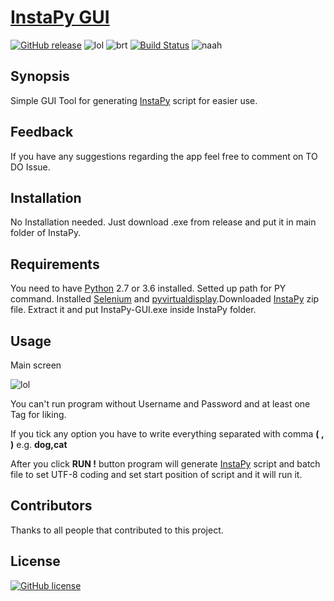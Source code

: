
# [InstaPy GUI](https://github.com/Nemixalone/GUI-tool-for-InstaPy-script/releases)

[![GitHub release](https://img.shields.io/badge/Version-0.7-blue.svg?style=flat-square)](https://github.com/Nemixalone/GUI-tool-for-InstaPy-script/releases)
![lol](https://img.shields.io/badge/Built%20in-C%23-red.svg?style=flat-square)
![brt](https://img.shields.io/badge/Requirements-.NET%203.5-orange.svg?style=flat-square)
[![Build Status](https://travis-ci.org/Nemixalone/GUI-tool-for-InstaPy-script.svg?branch=master)](https://travis-ci.org/Nemixalone/GUI-tool-for-InstaPy-script)
![naah](https://img.shields.io/badge/up--to--date%20with%20InstaPy-NO-brightred.svg?style=flat-square)
## Synopsis

Simple GUI Tool for generating [InstaPy](https://github.com/timgrossmann/InstaPy) script for easier use.

## Feedback

If you have any suggestions regarding the app feel free to comment on TO DO Issue.

## Installation

No Installation needed. Just download .exe from release and put it in main folder of InstaPy.

## Requirements 

You need to have [Python](https://www.python.org/downloads/) 2.7 or 3.6 installed. Setted up path for PY command. Installed [Selenium](http://selenium-python.readthedocs.io/) and [pyvirtualdisplay](https://pypi.python.org/pypi/PyVirtualDisplay).Downloaded [InstaPy](https://github.com/timgrossmann/InstaPy) zip file. Extract it and put InstaPy-GUI.exe inside InstaPy folder.

## Usage

Main screen

![lol](https://i.imgur.com/cyrlKlU.png)

You can't run program without Username and Password and at least one Tag for liking.

If you tick any option you have to write everything separated with comma **( , )** e.g. **dog,cat**

After you click **RUN !** button program will generate [InstaPy](https://github.com/timgrossmann/InstaPy) script and batch file to set UTF-8 coding and set start position of script and it will run it.

## Contributors

Thanks to all people that contributed to this project.

## License

[![GitHub license](https://img.shields.io/badge/License-MIT-brightgreen.svg?style=flat-square)](https://raw.githubusercontent.com/Nemixalone/GUI-tool-for-InstaPy-script/master/LICENSE)

